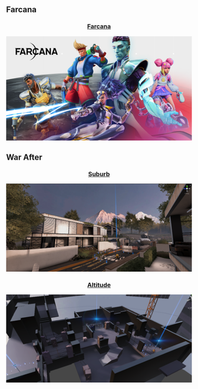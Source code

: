<h2>Farcana</h2>

<div style="text-align: center;">
<h3><a href="https://store.epicgames.com/en-US/p/farcana-a75731" target="_blank">Farcana</a></h3>
</div>

<a href="https://www.farcana.com/">
  <img src="/assets/Portfolio/Commercial_work/farcana-1aw1l.png" alt="Farcana" style="max-width: 100%; height: auto;">
</a>

<h2>War After</h2>

<div style="text-align: center;">
<h3><a href="../data/showcase/WA_Suburb">Suburb</a></h3>
</div>

<a href="../data/showcase/WA_Suburb">
  <img src="/assets/Portfolio/Commercial_work/WA_Suburb/mainsc/2.png" alt="Suburb" style="max-width: 100%; height: auto;">
</a>

<div style="text-align: center;">
<h3><a href="../data/showcase/WA_Altitude">Altitude</a></h3>
</div>

<a href="../data/showcase/WA_Altitude">
  <img src="/assets/Portfolio/Commercial_work/WA_Altitude/2.png" alt="Altitude" style="max-width: 100%; height: auto;">
</a>
